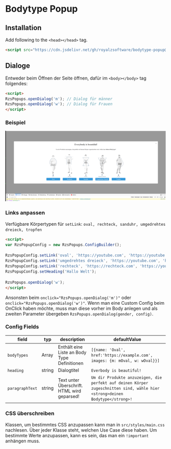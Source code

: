# Bodytype Popup

## Installation
Add following to the `<head></head>` tag.
```html
<script src="https://cdn.jsdelivr.net/gh/royalzsoftware/bodytype-popup@master/dist/rzspopups.min.js"></script>
```

## Dialoge
Entweder beim Öffnen der Seite öffnen, dafür im `<body></body>` tag folgendes:
```html
<script>
RzsPopups.openDialog('m'); // Dialog für männer
RzsPopups.openDialog('w'); // Dialog für Frauen
</script>
```

### Beispiel
![Showcase](./resources/showcase.png)

### Links anpassen
Verfügbare Körpertypen für `setLink`: `oval, rechteck, sanduhr, umgedrehtes dreieck, tropfen`
```html
<script>
var RzsPopupConfig = new RzsPopups.ConfigBuilder();

RzsPopupConfig.setLink('oval', 'https://youtube.com', 'https://youtube.com');
RzsPopupConfig.setLink('umgedrehtes dreieck', 'https://youtube.com', 'https://youtube.com');
RzsPopupConfig.setLink('rechteck', 'https://rechteck.com', 'https://youtube.com');
RzsPopupConfig.setHeading('Hallo Welt');

RzsPopups.openDialog('w');
</script>
```

Ansonsten beim `onclick="RzsPopups.openDialog('m')"` oder `onclick="RzsPopups.openDialog('w')"`.
Wenn man eine Custom Config beim OnClick haben möchte, muss man diese vorher im Body anlegen und als zweiten
Parameter übergeben `RzsPopups.openDialog(gender, config)`.

### Config Fields
|field|typ|description|defaultValue|
|-----|---|-----------|------------|
|`bodyTypes`|Array|Enthält eine Liste an Body Type Definitionen|`[{name: 'Oval', href:'https://example.com', images: {m: mOval, w: wOval}}]`|
|`heading`|string|Dialogtitel|`Everbody is beautiful!`|
|`paragraphText`|string|Text unter Überschrift. HTML wird geparsed!|`Um dir Produkte anzuzeigen, die perfekt auf deinen Körper zugeschnitten sind, wähle hier <strong>deinen Bodytype</strong>!`|

### CSS überschreiben
Klassen, um bestimmtes CSS anzupassen kann man in `src/styles/main.css` nachlesen. Über jeder Klasse steht,
welchen Use Case diese haben.
Um bestimmte Werte anzupassen, kann es sein, das man ein `!important` anhängen muss.
